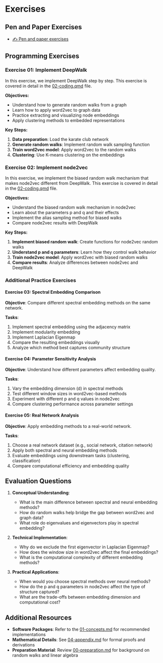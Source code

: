 # Exercises

## Pen and Paper Exercises

- [✍️ Pen and paper exercises](pen-and-paper/exercise.pdf)

## Programming Exercises

### Exercise 01: Implement DeepWalk

In this exercise, we implement DeepWalk step by step. This exercise is covered in detail in the [02-coding.qmd](02-coding.qmd#exercise-01-implement-deepwalk) file.

**Objectives:**
- Understand how to generate random walks from a graph
- Learn how to apply word2vec to graph data
- Practice extracting and visualizing node embeddings
- Apply clustering methods to embedded representations

**Key Steps:**
1. **Data preparation**: Load the karate club network
2. **Generate random walks**: Implement random walk sampling function
3. **Train word2vec model**: Apply word2vec to the random walks
4. **Clustering**: Use K-means clustering on the embeddings

### Exercise 02: Implement node2vec

In this exercise, we implement the biased random walk mechanism that makes node2vec different from DeepWalk. This exercise is covered in detail in the [02-coding.qmd](02-coding.qmd#exercise-02-implement-node2vec) file.

**Objectives:**
- Understand the biased random walk mechanism in node2vec
- Learn about the parameters p and q and their effects
- Implement the alias sampling method for biased walks
- Compare node2vec results with DeepWalk

**Key Steps:**
1. **Implement biased random walk**: Create functions for node2vec random walks
2. **Understand p and q parameters**: Learn how they control walk behavior
3. **Train node2vec model**: Apply word2vec with biased random walks
4. **Compare results**: Analyze differences between node2vec and DeepWalk

### Additional Practice Exercises

#### Exercise 03: Spectral Embedding Comparison

**Objective**: Compare different spectral embedding methods on the same network.

**Tasks**:
1. Implement spectral embedding using the adjacency matrix
2. Implement modularity embedding
3. Implement Laplacian Eigenmap
4. Compare the resulting embeddings visually
5. Analyze which method best captures community structure

#### Exercise 04: Parameter Sensitivity Analysis

**Objective**: Understand how different parameters affect embedding quality.

**Tasks**:
1. Vary the embedding dimension (d) in spectral methods
2. Test different window sizes in word2vec-based methods
3. Experiment with different p and q values in node2vec
4. Compare clustering performance across parameter settings

#### Exercise 05: Real Network Analysis

**Objective**: Apply embedding methods to a real-world network.

**Tasks**:
1. Choose a real network dataset (e.g., social network, citation network)
2. Apply both spectral and neural embedding methods
3. Evaluate embeddings using downstream tasks (clustering, classification)
4. Compare computational efficiency and embedding quality

## Evaluation Questions

1. **Conceptual Understanding**:
   - What is the main difference between spectral and neural embedding methods?
   - How do random walks help bridge the gap between word2vec and graph data?
   - What role do eigenvalues and eigenvectors play in spectral embedding?

2. **Technical Implementation**:
   - Why do we exclude the first eigenvector in Laplacian Eigenmap?
   - How does the window size in word2vec affect the final embeddings?
   - What is the computational complexity of different embedding methods?

3. **Practical Applications**:
   - When would you choose spectral methods over neural methods?
   - How do the p and q parameters in node2vec affect the type of structure captured?
   - What are the trade-offs between embedding dimension and computational cost?

## Additional Resources

- **Software Packages**: Refer to the [01-concepts.md](01-concepts.md#software-for-network-embedding) for recommended implementations
- **Mathematical Details**: See [04-appendix.md](04-appendix.md) for formal proofs and derivations
- **Preparation Material**: Review [00-preparation.md](00-preparation.md) for background on random walks and linear algebra